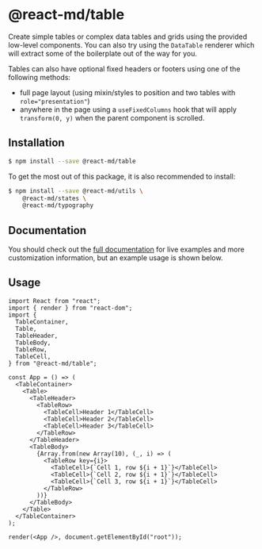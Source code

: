 # @react-md/table

Create simple tables or complex data tables and grids using the provided
low-level components. You can also try using the `DataTable` renderer which will
extract some of the boilerplate out of the way for you.

Tables can also have optional fixed headers or footers using one of the
following methods:

- full page layout (using mixin/styles to position and two tables with
  `role="presentation"`)
- anywhere in the page using a `useFixedColumns` hook that will apply
  `transform(0, y)` when the parent component is scrolled.

## Installation

```sh
$ npm install --save @react-md/table
```

To get the most out of this package, it is also recommended to install:

```sh
$ npm install --save @react-md/utils \
    @react-md/states \
    @react-md/typography
```

<!-- DOCS_REMOVE -->

## Documentation

You should check out the
[full documentation](https://react-md.dev/packages/table) for live examples and
more customization information, but an example usage is shown below.

<!-- DOCS_REMOVE_END -->

<!-- INCLUDING_STYLES -->

## Usage

```tsx
import React from "react";
import { render } from "react-dom";
import {
  TableContainer,
  Table,
  TableHeader,
  TableBody,
  TableRow,
  TableCell,
} from "@react-md/table";

const App = () => (
  <TableContainer>
    <Table>
      <TableHeader>
        <TableRow>
          <TableCell>Header 1</TableCell>
          <TableCell>Header 2</TableCell>
          <TableCell>Header 3</TableCell>
        </TableRow>
      </TableHeader>
      <TableBody>
        {Array.from(new Array(10), (_, i) => (
          <TableRow key={i}>
            <TableCell>{`Cell 1, row ${i + 1}`}</TableCell>
            <TableCell>{`Cell 2, row ${i + 1}`}</TableCell>
            <TableCell>{`Cell 3, row ${i + 1}`}</TableCell>
          </TableRow>
        ))}
      </TableBody>
    </Table>
  </TableContainer>
);

render(<App />, document.getElementById("root"));
```
